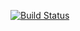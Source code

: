 [![Build Status](https://travis-ci.org/perosa100/react-clean-api.svg?branch=master)](https://travis-ci.org/perosa100/react-clean-api)

